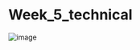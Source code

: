 # Week_5_technical
![image](https://github.com/user-attachments/assets/a0258e0e-5697-4643-9877-5aa1359df10f)
